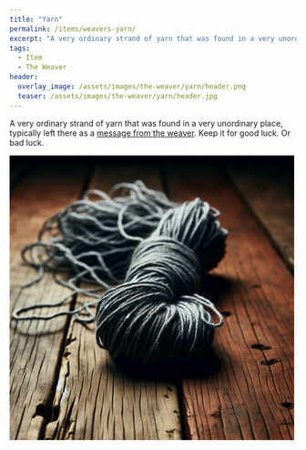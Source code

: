 ```yaml
---
title: "Yarn"
permalink: /items/weavers-yarn/
excerpt: "A very ordinary strand of yarn that was found in a very unordinary place, typically left there as a [message from the weaver](/lore/the-weaver#weavers-yarn)."
tags:
  - Item
  - The Weaver
header:
  overlay_image: /assets/images/the-weaver/yarn/header.png
  teaser: /assets/images/the-weaver/yarn/header.jpg
---
```


A very ordinary strand of yarn that was found in a very unordinary place, typically left there as a [message from the weaver](/lore/the-weaver#weavers-yarn). Keep it for good luck. Or bad luck.

[![the weaver's yarn](../../assets/images/the-weaver/yarn/normal.jpg)](../../assets/images/the-weaver/yarn/full.png)
